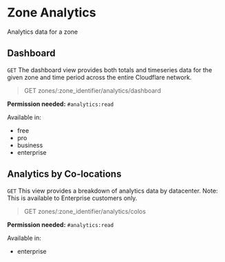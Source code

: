 # Zone Analytics

Analytics data for a zone

## Dashboard

`GET` The dashboard view provides both totals and timeseries data for the given zone and time period across the entire Cloudflare network.

> GET zones/:zone_identifier/analytics/dashboard

**Permission needed:** `#analytics:read`

Available in:

* free
* pro
* business
* enterprise


## Analytics by Co-locations

`GET` This view provides a breakdown of analytics data by datacenter. Note: This is available to Enterprise customers only.

> GET zones/:zone_identifier/analytics/colos

**Permission needed:** `#analytics:read`

Available in:

* enterprise

